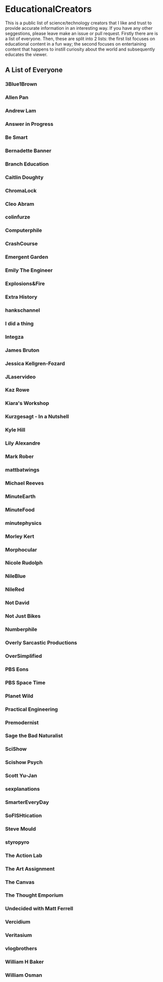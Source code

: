 # EducationalCreators
This is a public list of science/technology creators that I like and trust to provide accurate information in an interesting way. If you have any other seggestions, please leave make an issue or pull request. Firstly there are is a list of everyone. Then, these are split into 2 lists: the first list focuses on educational content in a fun way; the second focuses on entertaining content that happens to instill curiosity about the world and subsequently educates the viewer.

## A List of Everyone
  ### 3Blue1Brown

  ### Allen Pan

  ### Andrew Lam

  ### Answer in Progress

  ### Be Smart

  ### Bernadette Banner

  ### Branch Education

  ### Caitlin Doughty

  ### ChromaLock

  ### Cleo Abram

  ### colinfurze

  ### Computerphile

  ### CrashCourse

  ### Emergent Garden

  ### Emily The Engineer

  ### Explosions&Fire

  ### Extra History

  ### hankschannel

  ### I did a thing

  ### Integza

  ### James Bruton

  ### Jessica Kellgren-Fozard

  ### JLaservideo

  ### Kaz Rowe

  ### Kiara's Workshop

  ### Kurzgesagt - In a Nutshell

  ### Kyle Hill

  ### Lily Alexandre

  ### Mark Rober

  ### mattbatwings

  ### Michael Reeves

  ### MinuteEarth

  ### MinuteFood

  ### minutephysics

  ### Morley Kert

  ### Morphocular

  ### Nicole Rudolph

  ### NileBlue

  ### NileRed

  ### Not David

  ### Not Just Bikes

  ### Numberphile

  ### Overly Sarcastic Productions

  ### OverSimplified

  ### PBS Eons

  ### PBS Space Time

  ### Planet Wild

  ### Practical Engineering

  ### Premodernist

  ### Sage the Bad Naturalist

  ### SciShow

  ### Scishow Psych

  ### Scott Yu-Jan

  ### sexplanations

  ### SmarterEveryDay

  ### SoFISHtication

  ### Steve Mould

  ### styropyro

  ### The Action Lab

  ### The Art Assignment

  ### The Canvas

  ### The Thought Emporium

  ### Undecided with Matt Ferrell

  ### Vercidium

  ### Veritasium

  ### vlogbrothers

  ### William H Baker

  ### William Osman
